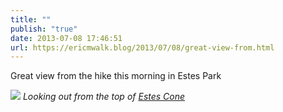 ```yaml
---
title: ""
publish: "true"
date: 2013-07-08 17:46:51
url: https://ericmwalk.blog/2013/07/08/great-view-from.html
---
```


Great view from the hike this morning in Estes Park

![](https://ericmwalk.blog/uploads/2022/ba11317e67.jpg)
*Looking out from the top of [Estes Cone](https://www.nps.gov/thingstodo/romo_estescone.htm)*